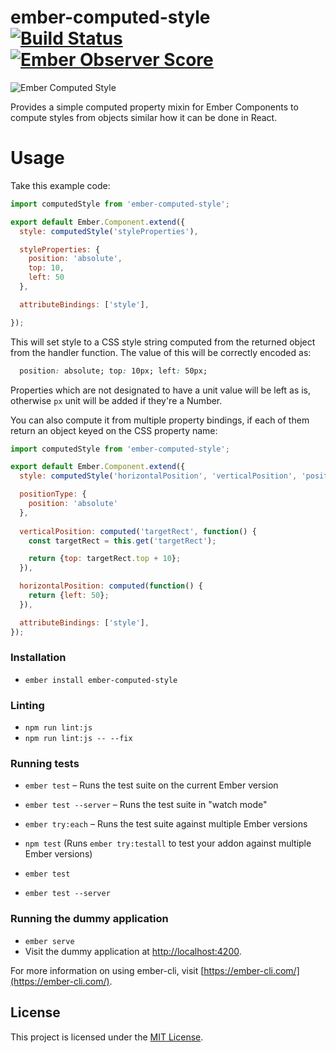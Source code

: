 # ember-computed-style [![Build Status](https://travis-ci.org/ivanvanderbyl/ember-computed-style.svg?branch=master)](https://travis-ci.org/ivanvanderbyl/ember-computed-style) [![Ember Observer Score](https://emberobserver.com/badges/ember-computed-style.svg)](https://emberobserver.com/addons/ember-computed-style)

![Ember Computed Style](/data/emberComputedStyleLogo.png)

Provides a simple computed property mixin for Ember Components to compute styles 
from objects similar how it can be done in React.

# Usage

Take this example code:

```javascript
import computedStyle from 'ember-computed-style';

export default Ember.Component.extend({
  style: computedStyle('styleProperties'),

  styleProperties: {
    position: 'absolute',
    top: 10,
    left: 50
  },

  attributeBindings: ['style'],

});
```

This will set style to a CSS style string computed from the returned object from
the handler function. The value of this will be correctly encoded as:

```css
  position: absolute; top: 10px; left: 50px;
```

Properties which are not designated to have a unit value will be left as is, 
otherwise `px` unit will be added if they're a Number.

You can also compute it from multiple property bindings, if each of them return
an object keyed on the CSS property name:

```javascript
import computedStyle from 'ember-computed-style';

export default Ember.Component.extend({
  style: computedStyle('horizontalPosition', 'verticalPosition', 'positionType'),

  positionType: {
    position: 'absolute'
  },
  
  verticalPosition: computed('targetRect', function() {
    const targetRect = this.get('targetRect');

    return {top: targetRect.top + 10};
  }),

  horizontalPosition: computed(function() {
    return {left: 50};
  }),

  attributeBindings: ['style'],
});
```

### Installation

* `ember install ember-computed-style`

### Linting

* `npm run lint:js`
* `npm run lint:js -- --fix`

### Running tests

* `ember test` – Runs the test suite on the current Ember version
* `ember test --server` – Runs the test suite in "watch mode"
* `ember try:each` – Runs the test suite against multiple Ember versions

* `npm test` (Runs `ember try:testall` to test your addon against multiple Ember versions)
* `ember test`
* `ember test --server`

### Running the dummy application

* `ember serve`
* Visit the dummy application at [http://localhost:4200](http://localhost:4200).

For more information on using ember-cli, visit [https://ember-cli.com/](https://ember-cli.com/).

License
------------------------------------------------------------------------------

This project is licensed under the [MIT License](LICENSE.md).
